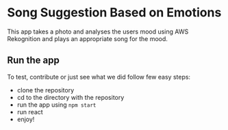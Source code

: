 # Song Suggestion Based on Emotions
This app takes a photo and analyses the users mood using AWS Rekognition and plays an appropriate song for the mood.

## Run the app
To test, contribute or just see what we did follow few easy steps:
- clone the repository
- cd to the directory with the repository
- run the app using  `npm start`
- run react
- enjoy!


